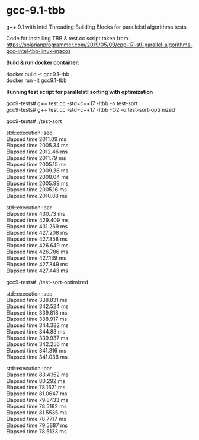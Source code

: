 # gcc-9.1-tbb
g++ 9.1 with Intel Threading Building Blocks for parallelstl algorithms tests

Code for installing TBB & test.cc script taken from:
https://solarianprogrammer.com/2019/05/09/cpp-17-stl-parallel-algorithms-gcc-intel-tbb-linux-macos

**Build & run docker container:**

docker build -t gcc9.1-tbb .  
docker run -it gcc9.1-tbb  

**Running test script for parallelstl sorting with optimization**  
  
gcc9-tests# g++ test.cc -std=c++17 -ltbb -o test-sort  
gcc9-tests# g++ test.cc -std=c++17 -ltbb -O2 -o test-sort-optimized  
  
gcc9-tests# ./test-sort  
  
std::execution::seq  
Elapsed time 2011.09 ms  
Elapsed time 2005.34 ms  
Elapsed time 2012.46 ms  
Elapsed time 2011.79 ms  
Elapsed time 2005.15 ms  
Elapsed time 2009.36 ms  
Elapsed time 2008.04 ms  
Elapsed time 2005.99 ms  
Elapsed time 2005.16 ms  
Elapsed time 2010.88 ms  
  
std::execution::par  
Elapsed time 430.73 ms  
Elapsed time 429.409 ms  
Elapsed time 431.269 ms  
Elapsed time 427.208 ms  
Elapsed time 427.858 ms  
Elapsed time 426.649 ms  
Elapsed time 426.786 ms  
Elapsed time 427.139 ms  
Elapsed time 427.349 ms  
Elapsed time 427.443 ms  
  
gcc9-tests# ./test-sort-optimized  
  
std::execution::seq  
Elapsed time 338.831 ms  
Elapsed time 342.524 ms  
Elapsed time 339.818 ms  
Elapsed time 338.917 ms  
Elapsed time 344.382 ms  
Elapsed time 344.83 ms  
Elapsed time 339.937 ms  
Elapsed time 342.256 ms  
Elapsed time 341.316 ms  
Elapsed time 341.036 ms  
  
std::execution::par  
Elapsed time 83.4352 ms  
Elapsed time 80.292 ms  
Elapsed time 78.1621 ms  
Elapsed time 81.0647 ms  
Elapsed time 79.8433 ms  
Elapsed time 78.5182 ms  
Elapsed time 81.5535 ms  
Elapsed time 78.7717 ms  
Elapsed time 79.5887 ms  
Elapsed time 78.5133 ms  
